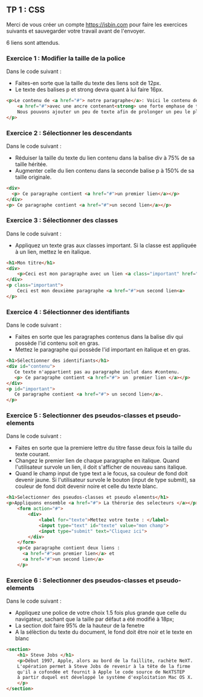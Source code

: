 ## TP 1 : CSS 

Merci de vous créer un compte https://jsbin.com pour faire les exercices suivants et sauvegarder votre travail avant de l'envoyer.

6 liens sont attendus.


### Exercice 1 : Modifier la taille de la police

Dans le code suivant :
  - Faites-en sorte que la taille du texte des liens soit de 12px.
  - Le texte des balises p et strong devra quant à lui faire 16px.
```html
<p>Le contenu de <a href="#"> notre paragraphe</a>: Voici le contenu de notre paragraphe 
    <a href="#">avec une ancre contenant<strong> une forte emphase de texte</strong></a>. 
    Nous pouvons ajouter un peu de texte afin de prolonger un peu le plaisir.
</p>
```
### Exercice 2 : Sélectionner les descendants 

Dans le code suivant :
   - Réduiser la taille du texte du lien contenu dans la balise div à 75% de sa taille héritée.
   - Augmenter celle du lien contenu dans la seconde balise p à 150% de sa taille originale.
```html
<div> 
  <p> Ce paragraphe contient <a href="#">un premier lien</a></p>
</div>
<p> Ce paragraphe contient <a href="#">un second lien</a></p>
```

### Exercice 3 : Sélectionner des classes

Dans le code suivant :
   - Appliquez un texte gras aux classes important. Si la classe est appliquée à un lien, mettez le en italique.
```html
<h1>Mon titre</h1>
<div>
    <p>Ceci est mon paragraphe avec un lien <a class="important" href="#"> un premier lien</a></p>
</div> 
<p class="important">
    Ceci est mon deuxième paragraphe <a href="#">un second lien<a>
</p> 
```


### Exercice 4 : Sélectionner des identifiants

Dans le code suivant :
   - Faites en sorte que les paragraphes contenus dans la balise div qui possède l'id contenu soit en gras.
   - Mettez le paragraphe qui possède l'id important en italique et en gras.
```html
<h1>Sélectionner des identifiants</h1>
<div id="contenu">
   Ce texte n'appartient pas au paragraphe inclut dans #contenu.
   <p> Ce paragraphe contient <a href="#"> un  premier lien </a></p>
</div>
<p id="important">
   Ce paragraphe contient <a href="#"> un second lien</a>. 
</p>
```

### Exercice 5 : Selectionner des pseudos-classes et pseudo-elements

Dans le code suivant :
- Faites en sorte que la premiere lettre du titre fasse deux fois la taille du texte courant.
- Changez le premier lien de chaque paragraphe en italique. Quand l'utilisateur survole un lien, il doit s'afficher de nouveau sans italique.
- Quand le champ input de type text a le focus, sa couleur de fond doit devenir jaune. 
Si l'utilisateur survole le bouton (input de type submit), sa couleur de fond doit devenir noire et celle du texte blanc.

```html
<h1>Selectionner des pseudos-classes et pseudo elements</h1>
<p>Appliquons ensemble <a href="#"> La thérorie des selecteurs </a></p>
    <form action="#">
        <div>
            <label for="texte">Mettez votre texte : </label>
            <input type="text" id="texte" value="mon champ">
            <input type="submit" text="Cliquez ici">
        </div>
    </form>
    <p>Ce paragraphe contient deux liens : 
      <a href="#">un premier lien</a> et
      <a href="#">un second lien</a>
    </p>
``` 

### Exercice 6 : Selectionner des pseudos-classes et pseudo-elements
Dans le code suivant :
- Appliquez une police de votre choix 1.5 fois plus grande que celle du navigateur, 
    sachant que la taille par défaut a été modifié à 18px;
- La section doit faire 95% de la hauteur de la fenetre
- A la sélèction du texte du document, le fond doit être noir et le texte en blanc
```html
<section>
    <h1> Steve Jobs </h1>
    <p>Début 1997, Apple, alors au bord de la faillite, rachète NeXT. 
    L'opération permet à Steve Jobs de revenir à la tête de la firme 
    qu'il a cofondée et fournit à Apple le code source de NeXTSTEP 
    à partir duquel est développé le système d'exploitation Mac OS X.
    </p>
</section>

```
